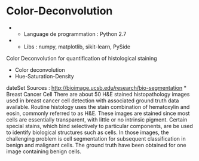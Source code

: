 # Color-Deconvolution

* * Language de programmation : Python 2.7
* * Libs : numpy, matplotlib, sikit-learn, PySide

Color Deconvolution for quantification of histological staining

* Color deconvolution
* Hue-Saturation-Density


dateSet Sources : http://bioimage.ucsb.edu/research/bio-segmentation
    * Breast Cancer Cell
There are about 50 H&E stained histopathology images used in breast cancer cell detection with associated ground truth data available. Routine histology uses the stain combination of hematoxylin and eosin, commonly referred to as H&E. These images are stained since most cells are essentially transparent, with little or no intrinsic pigment. Certain special stains, which bind selectively to particular components, are be used to identify biological structures such as cells. In those images, the challenging problem is cell segmentation for subsequent classification in benign and malignant cells. The ground truth have been obtained for one image containing benign cells.
